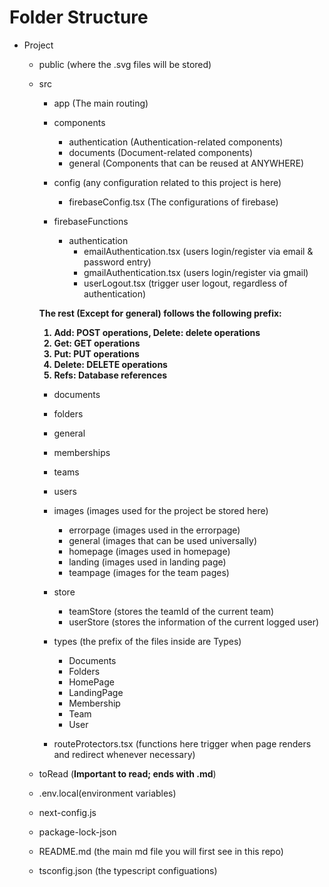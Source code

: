 # Folder Structure

- Project
  - public (where the .svg files will be stored)
  - src
    - app (The main routing)
   
    - components
      - authentication (Authentication-related components)
      - documents (Document-related components)
      - general (Components that can be reused at ANYWHERE)
     
    - config (any configuration related to this project is here)
      - firebaseConfig.tsx (The configurations of firebase)
     
    - firebaseFunctions
      - authentication
        - emailAuthentication.tsx (users login/register via email & password entry)
        - gmailAuthentication.tsx (users login/register via gmail)
        - userLogout.tsx (trigger user logout, regardless of authentication)

    <b>The rest (Except for general) follows the following prefix:  
    1. Add: POST operations, Delete: delete operations
    2. Get: GET operations
    3. Put: PUT operations
    4. Delete: DELETE operations
    5. Refs: Database references
    </b>
       
      - documents
      - folders
      - general
      - memberships
      - teams
      - users
    
    - images (images used for the project be stored here)
      - errorpage (images used in the errorpage)
      - general (images that can be used universally)
      - homepage (images used in homepage)
      - landing (images used in landing page)
      - teampage (images for the team pages)
     
    - store
      - teamStore (stores the teamId of the current team)
      - userStore (stores the information of the current logged user)
      
    - types (the prefix of the files inside are Types)
      - Documents
      - Folders
      - HomePage
      - LandingPage
      - Membership
      - Team
      - User
        
    - routeProtectors.tsx (functions here trigger when page renders and redirect whenever necessary)
  
  - toRead (**Important to read; ends with .md**)
  - .env.local(environment variables)
  - next-config.js
  - package-lock-json
  - README.md (the main md file you will first see in this repo)
  - tsconfig.json (the typescript configuations)
